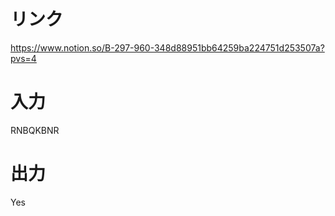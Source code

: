 # リンク
https://www.notion.so/B-297-960-348d88951bb64259ba224751d253507a?pvs=4

# 入力
RNBQKBNR

# 出力
Yes
